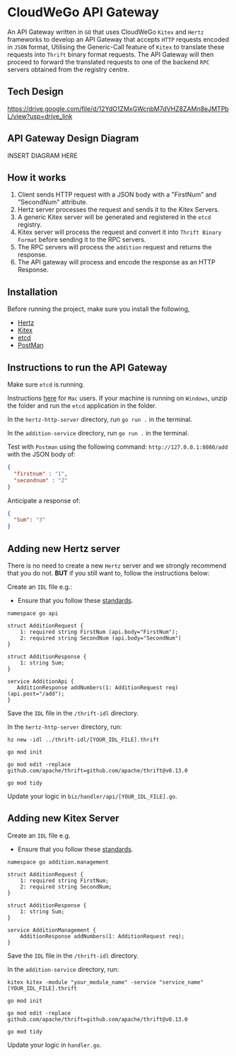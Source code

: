 # CloudWeGo API Gateway

An API Gateway written in `GO` that uses CloudWeGo `Kitex` and `Hertz` frameworks to develop an API Gateway that accepts `HTTP` requests encoded in `JSON` format, Utilising the Generic-Call feature of `Kitex` to translate these requests into `Thrift` binary format requests. The API Gateway will then proceed to forward the translated requests to one of the backend `RPC` servers obtained from the registry centre. 

## Tech Design

https://drive.google.com/file/d/12YdO1ZMxGWcnbM7dVHZ8ZAMn8eJMTPbL/view?usp=drive_link 

## API Gateway Design Diagram
INSERT DIAGRAM HERE 

## How it works

1. Client sends HTTP request with a JSON body with a "FirstNum" and "SecondNum" attribute. <br>
2. Hertz server processes the request and sends it to the Kitex Servers. <br>
3. A generic Kitex server will be generated and registered in the `etcd` registry. <br>
4. Kitex server will process the request and convert it into `Thrift Binary Format` before sending it to the RPC servers. <br>
5. The RPC servers will process the `addition` request and returns the response. <br>
6. The API gateway will process and encode the response as an HTTP Response.

## Installation

Before running the project, make sure you install the following, <br>
- [Hertz](https://www.cloudwego.io/docs/hertz/getting-started/)<br>
- [Kitex](https://www.cloudwego.io/docs/kitex/getting-started/)<br>
- [etcd](https://etcd.io/docs/v3.2/install/)<br>
- [PostMan](https://www.postman.com/downloads/)

## Instructions to run the API Gateway

Make sure `etcd` is running.

Instructions [here](https://etcd.io/docs/v3.5/quickstart/) for `Mac` users. If your machine is running on `Windows`, unzip the folder and run the `etcd` application in the folder.

In the `hertz-http-server` directory, run `go run .` in the terminal.

In the `addition-service` directory, run `go run .` in the terminal.

Test with `Postman` using the following command: `http://127.0.0.1:8080/add` with the JSON body of:

```json
{
  "firstnum" : "1",
  "secondnum" : "2"
}
```

Anticipate a response of:

```json
{
  "Sum": "3"
}
```

## Adding new Hertz server
There is no need to create a new `Hertz` server and we strongly recommend that you do not. **BUT** if you still want to, follow the instructions below:

Create an `IDL` file e.g.:<br>
- Ensure that you follow these [standards](https://www.cloudwego.io/docs/kitex/tutorials/advanced-feature/generic-call/thrift_idl_annotation_standards/).

```thrift
namespace go api

struct AdditionRequest {
    1: required string FirstNum (api.body="FirstNum");
    2: required string SecondNum (api.body="SecondNum")
}

struct AdditionResponse {
    1: string Sum;
}

service AdditionApi {
   AdditionResponse addNumbers(1: AdditionRequest req) (api.post="/add");
}
```

Save the `IDL` file in the `/thrift-idl` directory.

In the `hertz-http-server` directory, run:

```shell
hz new -idl ../thrift-idl/[YOUR_IDL_FILE].thrift

go mod init

go mod edit -replace github.com/apache/thrift=github.com/apache/thrift@v0.13.0

go mod tidy
```

Update your logic in `biz/handler/api/[YOUR_IDL_FILE].go`.

## Adding new Kitex Server 

Create an `IDL` file e.g.<br>
- Ensure that you follow these [standards](https://www.cloudwego.io/docs/kitex/tutorials/advanced-feature/generic-call/thrift_idl_annotation_standards/).

```thrift
namespace go addition.management

struct AdditionRequest {
    1: required string FirstNum;
    2: required string SecondNum;
}

struct AdditionResponse {
    1: string Sum;
}

service AdditionManagement {
    AdditionResponse addNumbers(1: AdditionRequest req);
}
```

Save the `IDL` file in the `/thrift-idl` directory.

In the `addition-service` directory, run:

```shell
kitex kitex -module "your_module_name" -service "service_name" [YOUR_IDL_FILE].thrift

go mod init

go mod edit -replace github.com/apache/thrift=github.com/apache/thrift@v0.13.0

go mod tidy
```

Update your logic in `handler.go`.







